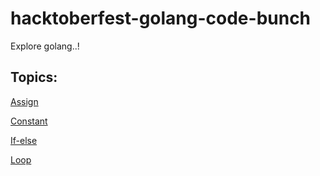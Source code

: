# hacktoberfest-golang-code-bunch
Explore golang..!

## Topics:

<a href="https://github.com/Ankitkundu21/hacktoberfest-golang-code-bunch/blob/main/assign.go" target="_blank">Assign</a>

<a href="https://github.com/Ankitkundu21/hacktoberfest-golang-code-bunch/blob/main/constant.go" target="_blank">Constant</a>

<a href="https://github.com/Ankitkundu21/hacktoberfest-golang-code-bunch/blob/main/if-else.go" target="_blank">If-else</a>

<a href="https://github.com/Ankitkundu21/hacktoberfest-golang-code-bunch/blob/main/loop.go" target="_blank">Loop</a>
